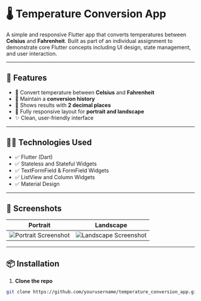 # 🌡️ Temperature Conversion App

A simple and responsive Flutter app that converts temperatures between **Celsius** and **Fahrenheit**. Built as part of an individual assignment to demonstrate core Flutter concepts including UI design, state management, and user interaction.

---

## 🚀 Features

- 🔁 Convert temperature between **Celsius** and **Fahrenheit**
- 📜 Maintain a **conversion history**
- 🎯 Shows results with **2 decimal places**
- 📱 Fully responsive layout for **portrait and landscape**
- ✨ Clean, user-friendly interface

---

## 🧑‍💻 Technologies Used

- ✅ Flutter (Dart)
- ✅ Stateless and Stateful Widgets
- ✅ TextFormField & FormField Widgets
- ✅ ListView and Column Widgets
- ✅ Material Design

---

## 📸 Screenshots

| Portrait | Landscape |
|----------|-----------|
| ![Portrait Screenshot](assets/portrait.png) | ![Landscape Screenshot](assets/landscape.png) |

---

## 📦 Installation

1. **Clone the repo**
```bash
git clone https://github.com/yourusername/temperature_conversion_app.git
